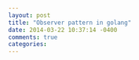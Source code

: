 ```yaml
---
layout: post
title: "Observer pattern in golang"
date: 2014-03-22 10:37:14 -0400
comments: true
categories: 
---
```

